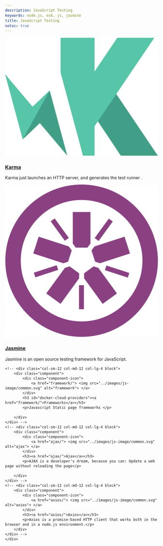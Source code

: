 ```yaml
---
description: JavaScript Testing
keywords: node.js, es6, js, jasmine
title: JavaScript Testing
notoc: true
---
```


<div class="component-container">
    <!--start row-->
    <div class="row">
        <div class="col-sm-12 col-md-12 col-lg-4 block">
            <div class="component">
                <div class="component-icon">
                    <a href="karma/"> <img src="../../images/js-image/karma.svg" alt="karma"> </a>
                </div>
                <h3><a href="karma/">Karma</a></h3>
                <p>Karma just launches an HTTP server, and generates the test runner .</p>
            </div>
        </div>
        <div class="col-sm-12 col-md-12 col-lg-4 block">
            <div class="component">
                <div class="component-icon">
                    <a href="jasmine/"> <img src="../../images/js-image/jasmine.svg" alt="jasmine"> </a>
                </div>
                <h3 ><a href="jasmine/">Jasmine</a></h3>
                <p>Jasmine is an open source testing framework for JavaScript.</p>
            </div>
        </div>
        <!-- <div class="col-sm-12 col-md-12 col-lg-4 block">
            <div class="component">
                <div class="component-icon">
                    <a href="jquery/"> <img src="../images/js-image/jquery.svg" alt="jquery"> </a>
                </div>
                <h3><a href="jquery/">JQuery</a></h3>
                <p>jQuery is a fast, small, and feature-rich JavaScript library.</p>
            </div>
        </div> -->
    </div>
</div>

 <div class="component-container">
    <!--start row-->
    <div class="row">
        <!-- <div class="col-sm-12 col-md-12 col-lg-4 block">
            <div class="component">
                <div class="component-icon">
                    <a href="vue/"> <img src="../images/js-image/vue.svg" alt="vue"> </a>
                </div>
                <h3><a href="vue/">Vue.js</a></h3>
                <p>Vue.js is an open-source progressive JavaScript framework for building user interfaces</p>

            </div>
        </div> -->
        <!-- <div class="col-sm-12 col-md-12 col-lg-4 block">
            <div class="component">
                <div class="component-icon">
                    <a href="react/"> <img src="../images/js-image/react.svg" alt="react"> </a>
                </div>
                <h3 ><a href="react/">React.js</a></h3>
                <p> React is a JavaScript library for building user interfaces. It is maintained by Facebook</p>

            </div>
        </div> -->
        <!-- <div class="col-sm-12 col-md-12 col-lg-4 block">
            <div class="component">
                <div class="component-icon">
                    <a href="angular/"> <img src="../images/js-image/angular.svg" alt="angular"> </a>
                </div>
                <h3><a href="angular/">Angular</a></h3>
                <p>AngularJS is a JavaScript-based open-source front-end web application framework mainly maintained by Google</p>

            </div>
        </div> -->
    </div>
</div>



<div class="component-container">
    <!--start row-->
    <div class="row">

    <!-- <div class="col-sm-12 col-md-12 col-lg-4 block">
        <div class="component">
            <div class="component-icon">
                <a href="framework/"> <img src="../images/js-image/common.svg" alt="framework"> </a>
            </div>
            <h3 id="docker-cloud-providers"><a href="framework/">Frameworks</a></h3>
            <p>Javascript Static page frameworks </p>

        </div>
    </div> -->
    <!-- <div class="col-sm-12 col-md-12 col-lg-4 block">
        <div class="component">
            <div class="component-icon">
                <a href="ajax/"> <img src="../images/js-image/common.svg" alt="ajax"> </a>
            </div>
            <h3><a href="ajax/">Ajax</a></h3>
            <p>AJAX is a developer's dream, because you can: Update a web page without reloading the page</p>

        </div>
    </div> -->
    <!-- <div class="col-sm-12 col-md-12 col-lg-4 block">
        <div class="component">
            <div class="component-icon">
                <a href="axios/"> <img src="../images/js-image/common.svg" alt="axios"> </a>
            </div>
            <h3><a href="axios/">Axios</a></h3>
            <p>Axios is a promise-based HTTP client that works both in the browser and in a node.js environment.</p>
        </div>
    </div> -->
    </div>
</div>

<div class="component-container">
    <!--start row-->
    <div class="row">
    <!-- <div class="col-sm-12 col-md-12 col-lg-4 block">
        <div class="component">
            <div class="component-icon">
                <a href="webpack/"> <img src="../images/js-image/webpack.svg" alt="webpack"> </a>
            </div>
            <h3 id="docker-cloud-providers"><a href="webpack/">Webpack</a></h3>
            <p>Webpack is an open-source JavaScript module bundler</p>
        </div>
    </div> -->
    <!-- <div class="col-sm-12 col-md-12 col-lg-4 block">
        <div class="component">
            <div class="component-icon">
                <a href="npm/"> <img src="../images/js-image/npm.svg" alt="npm"> </a>
            </div>
            <h3><a href="npm/">NPM</a></h3>
            <p>npm is a package manager for the JavaScript programming language</p>
        </div>
    </div> -->
    <!-- <div class="col-sm-12 col-md-12 col-lg-4 block">
        <div class="component">
            <div class="component-icon">
                <a href="yarn/"> <img src="../images/js-image/yarn.svg" alt="yarn"> </a>
            </div>
            <h3><a href="yarn/">Yarn</a></h3>
            <p>The most popular JavaScript package manager is the npm client.</p>
        </div>
    </div> -->
    </div>
</div>

<div class="component-container">
    <!--start row-->
    <!-- <div class="row">
    <div class="col-sm-12 col-md-12 col-lg-4 block">
        <div class="component">
            <div class="component-icon">
                <a href="typescript/"> <img src="../images/js-image/typescript.svg" alt="typescript"> </a>
            </div>
            <h3><a href="typescript/">typescript</a></h3>
            <p>typescript is a types of JavaScript that compiles to plain JavaScript Any Browser , Any host .</p>
        </div>
    </div>
    </div> -->
</div>
